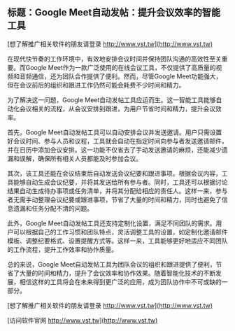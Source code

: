 ## **标题：Google Meet自动发帖：提升会议效率的智能工具**

[想了解推广相关软件的朋友请登录 http://www.vst.tw](http://www.vst.tw)

在现代快节奏的工作环境中，有效地安排会议时间并保持团队沟通的高效性至关重要。而Google Meet作为一款广泛使用的在线会议工具，不仅提供了高质量的视频和音频通信，还为团队合作提供了便利。然而，尽管Google Meet功能强大，但在会议前后的组织和跟进工作仍然可能会耗费不少时间和精力。

为了解决这一问题，Google Meet自动发帖工具应运而生。这一智能工具能够自动化会议相关的流程，从会议安排到跟进，为用户节省时间和精力，提升会议效率。

首先，Google Meet自动发帖工具可以自动安排会议并发送邀请。用户只需设置好会议时间、参与人员和议程，工具就会自动在指定时间向参与者发送邀请邮件，并在日历中添加会议安排。这一功能不仅省去了手动发送邀请的麻烦，还能减少遗漏和误解，确保所有相关人员都能及时参加会议。

其次，该工具还能在会议结束后自动发送会议纪要和跟进事项。根据会议内容，工具能够自动生成会议纪要，并将其发送给所有参与者。同时，工具还可以根据讨论结果自动生成待办事项或任务清单，并将其分配给相应的责任人。这样一来，参与者无需手动整理会议纪要或跟进事项，节省了大量的时间和精力，同时也避免了信息遗漏和任务分配不清的问题。

此外，Google Meet自动发帖工具还支持定制化设置，满足不同团队的需求。用户可以根据自己的工作习惯和团队特点，灵活调整工具的设置，如定制化邀请邮件模板、调整纪要格式、设置提醒方式等。这样一来，工具能够更好地适应不同团队的工作流程，提升工作效率和协作质量。

总的来说，Google Meet自动发帖工具为团队会议的组织和跟进提供了便利，节省了大量的时间和精力，提升了会议效率和协作效果。随着智能化技术的不断发展，相信这样的工具将会在未来得到更广泛的应用，成为团队协作中不可或缺的一部分。

[想了解推广相关软件的朋友请登录 http://www.vst.tw](http://www.vst.tw)


[访问软件官网 http://www.vst.tw](http://www.vst.tw)
